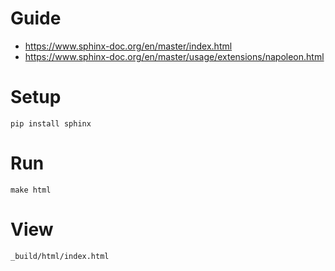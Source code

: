 # Guide

* https://www.sphinx-doc.org/en/master/index.html
* https://www.sphinx-doc.org/en/master/usage/extensions/napoleon.html

# Setup

    pip install sphinx

# Run

    make html

# View

    _build/html/index.html
